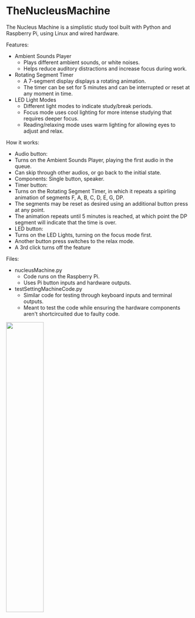 # TheNucleusMachine
The Nucleus Machine is a simplistic study tool built with Python and Raspberry Pi, using Linux and wired hardware.

Features:
* Ambient Sounds Player
  * Plays different ambient sounds, or white noises.
  * Helps reduce auditory distractions and increase focus during work.
* Rotating Segment Timer
  * A 7-segment display displays a rotating animation.
  * The timer can be set for 5 minutes and can be interrupted or reset at any moment in time.
* LED Light Modes
  * Different light modes to indicate study/break periods.
  * Focus mode uses cool lighting for more intense studying that requires deeper focus.
  * Reading/relaxing mode uses warm lighting for allowing eyes to adjust and relax.


How it works:
* Audio button:
 * Turns on the Ambient Sounds Player, playing the first audio in the queue.
 * Can skip through other audios, or go back to the initial state.
 * Components: Single button, speaker.
* Timer button:
 * Turns on the Rotating Segment Timer, in which it repeats a spirling animation of segments F, A, B, C, D, E, G, DP.
 * The segments may be reset as desired using an additional button press at any point.
 * The animation repeats until 5 minutes is reached, at which point the DP segment will indicate that the time is over.
* LED button:
 * Turns on the LED Lights, turning on the focus mode first.
 * Another button press switches to the relax mode.
 * A 3rd click turns off the feature


Files:
* nucleusMachine.py
  * Code runs on the Raspberry Pi.
  * Uses Pi button inputs and hardware outputs.
* testSettingMachineCode.py
  * Similar code for testing through keyboard inputs and terminal outputs.
  * Meant to test the code while ensuring the hardware components aren't shortcircuited due to faulty code.

<img width="45%" src="https://i.imgur.com/jclOLGS.jpg" align="left" />
